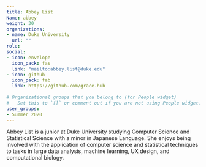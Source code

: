 ```yaml
---
title: Abbey List
Name: abbey
weight: 30
organizations:
- name: Duke University
  url: ""
role: 
social:
- icon: envelope
  icon_pack: fas
  link: "mailto:abbey.list@duke.edu"
- icon: github
  icon_pack: fab
  link: https://github.com/grace-hub
  
# Organizational groups that you belong to (for People widget)
#   Set this to `[]` or comment out if you are not using People widget.  
user_groups:
- Summer 2020
---
```


Abbey List is a junior at Duke University studying Computer Science and Statistical Science with a minor in Japanese Language. She enjoys being involved with the application of computer science and statistical techniques to tasks in large data analysis, machine learning, UX design, and computational biology. 